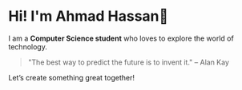 <!---
Ahmadhassan011/Ahmadhassan011 is a ✨ special ✨ repository because its `README.md` (this file) appears on your GitHub profile.
You can click the Preview link to take a look at your changes.
--->
# Hi! I'm Ahmad Hassan👋

I am a **Computer Science student** who loves to explore the world of technology.

> "The best way to predict the future is to invent it." – Alan Kay

Let’s create something great together!

<!-- [![An image of @ahmadhassan011's Holopin badges, which is a link to view their full Holopin profile](https://holopin.me/ahmadhassan011)](https://holopin.io/@ahmadhassan011) -->

